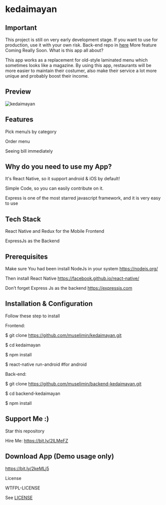 # kedaimayan
## Important

This project is still on very early development stage. If you want to use for production, use it with your own risk. Back-end repo in [here](https://github.com/muselimin/backend-kedaimayan)
More feature Coming Really Soon.
What is this app all about?

This app works as a replacement for old-style laminated menu which sometimes looks like a magazine. By using this app, restaurants will be more easier to maintain their costumer, also make their service a lot more unique and probably boost their income.

## Preview
![kedaimayan](preview-kedaimayan.gif)


## Features

Pick menu/s by category

Order menu
   
Seeing bill immediately

## Why do you need to use my App?

It's React Native, so it support android & iOS by default!
   
Simple Code, so you can easily contribute on it.
   
Express is one of the most starred javascript framework, and it is very easy to use

## Tech Stack

React Native and Redux for the Mobile Frontend
   
ExpressJs as the Backend

## Prerequisites

Make sure You had been install NodeJs in your system https://nodejs.org/
   
Then install React Native https://facebook.github.io/react-native/
   
Don’t forget Express Js as the backend https://expressjs.com

## Installation & Configuration

Follow these step to install

Frontend:

$ git clone https://github.com/muselimin/kedaimayan.git

$ cd kedaimayan

$ npm install

$ react-native run-android #for android

Back-end:

$ git clone https://github.com/muselimin/backend-kedaimayan.git

$ cd backend-kedaimayan

$ npm install

## Support Me :)

Star this repository

Hire Me: https://bit.ly/2lLMeFZ

## Download App (Demo usage only)

https://bit.ly/2keMLj5

License

WTFPL-LICENSE

See [LICENSE](http://www.wtfpl.net/txt/copying/)
